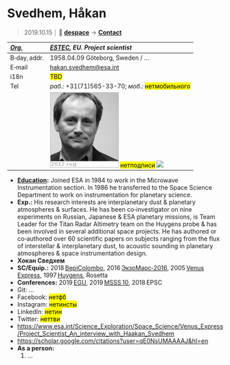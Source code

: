 # Svedhem, Håkan
> 2019.10.15 ┊ **🚀 [despace](index.md)** → **[Contact](contact.md)**

|*[Org.](contact.md)*|*[ESTEC](03_estec.md), EU. Project scientist*|
|:--|:--|
|B‑day, addr.| 1958.04.09 Göteborg, Sweden / … |
|E‑mail| <hakan.svedhem@esa.int> |
|i18n| <mark>TBD</mark> |
|Tel| *раб.:* +31(71)565-33-70; *моб.:* <mark>нетмобильного</mark> |
|| [![](f/contact/s/svedhem_001_photo_thumb.jpg)](f/contact/s/svedhem_001_photo.jpg) <mark>нетподписи</mark> [![](f/contact//_001_sign_thumb.jpg)](f/contact//_001_sign.png) |

   - **[Education](edu.md):** Joined ESA in 1984 to work in the Microwave Instrumentation section. In 1986 he transferred to the Space Science Department to work on instrumentation for planetary science.
   - **Exp.:** His research interests are interplanetary dust & planetary atmospheres & surfaces. He has been co‑investigator on nine experiments on Russian, Japanese & ESA planetary missions, is Team Leader for the Titan Radar Altimetry team on the Huygens probe & has been involved in several additional space projects. He has authored or co‑authored over 60 scientific papers on subjects ranging from the flux of interstellar & interplanetary dust, to acoustic sounding in planetary atmospheres & space instrumentation design.
   - **Хокан Сведхем**
   - **SC/Equip.:** 2018 [BepiColombo](bepicolombo.md), 2016 [ЭкзоМарс‑2016](экзомарс_2016.md), 2005 [Venus Express](venus_express.md), 1997 [Huygens](cassini_huygens.md), Rosetta
   - **Conferences:** 2019 [EGU](egu_2019.md), 2019 [MSSS 10](msss_10.md), 2018 EPSC
   - Git: …
   - Facebook: <mark>нетфб</mark>
   - Instagram: <mark>нетинсты</mark>
   - LinkedIn: <mark>нетин</mark>
   - Twitter: <mark>неттви</mark>
   - <https://www.esa.int/Science_Exploration/Space_Science/Venus_Express/Project_Scientist_An_interview_with_Haakan_Svedhem>
   - <https://scholar.google.com/citations?user=qE0NsUMAAAAJ&hl=en>
   - **As a person:**
      1. …
